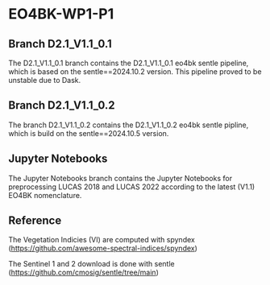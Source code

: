 # EO4BK-WP1-P1

## Branch D2.1_V1.1_0.1

The D2.1_V1.1_0.1 branch contains the D2.1_V1.1_0.1 eo4bk sentle pipeline, which is based on the sentle==2024.10.2 version. This pipeline proved to be unstable due to Dask.

## Branch D2.1_V1.1_0.2 

The branch D2.1_V1.1_0.2 contains the D2.1_V1.1_0.2 eo4bk sentle pipline, which is build on the sentle==2024.10.5 version. 

## Jupyter Notebooks

The Jupyter Notebooks branch contains the Jupyter Notebooks for preprocessing LUCAS 2018 and LUCAS 2022 according to the latest (V1.1) EO4BK nomenclature.

## Reference

The Vegetation Indicies (VI) are computed with spyndex (https://github.com/awesome-spectral-indices/spyndex)

The Sentinel 1 and 2 download is done with sentle (https://github.com/cmosig/sentle/tree/main)
